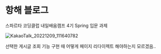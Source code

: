 # 항해 블로그
스파르타 코딩클럽 내일배움캠프 4기 Spring 입문 과제

![KakaoTalk_20221209_111640782](https://user-images.githubusercontent.com/78391166/206608978-22440d48-21fb-4506-bd64-a92efaefc46d.jpg)

선택한 게시글 조회 기능 구현 때 어떻게 페이지 리다이렉트 해야하는지 모르겠음..
